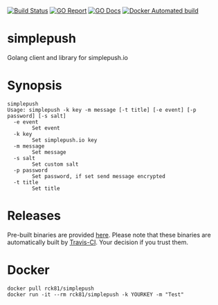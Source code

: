 [![Build Status](https://travis-ci.org/rck/simplepush.svg?branch=master)](https://travis-ci.org/rck/simplepush)
[![GO Report](https://goreportcard.com/badge/github.com/rck/simplepush)](https://goreportcard.com/report/github.com/rck/simplepush)
[![GO Docs](https://img.shields.io/badge/docs-GoDoc-blue.svg)](https://godoc.org/github.com/rck/simplepush)
[![Docker Automated build](https://img.shields.io/docker/automated/rck/simplepush.svg)](https://hub.docker.com/r/rck81/simplepush/)

# simplepush
Golang client and library for simplepush.io

# Synopsis
```
simplepush
Usage: simplepush -k key -m message [-t title] [-e event] [-p password] [-s salt]
  -e event
    	Set event
  -k key
    	Set simplepush.io key
  -m message
    	Set message
  -s salt
    	Set custom salt
  -p password
    	Set password, if set send message encrypted
  -t title
    	Set title
```

# Releases
Pre-built binaries are provided [here](https://github.com/rck/simplepush/releases/latest). Please note that these
binaries are automatically built by [Travis-CI](https://travis-ci.org). Your decision if you trust them.

# Docker
```
docker pull rck81/simplepush
docker run -it --rm rck81/simplepush -k YOURKEY -m "Test"
```
